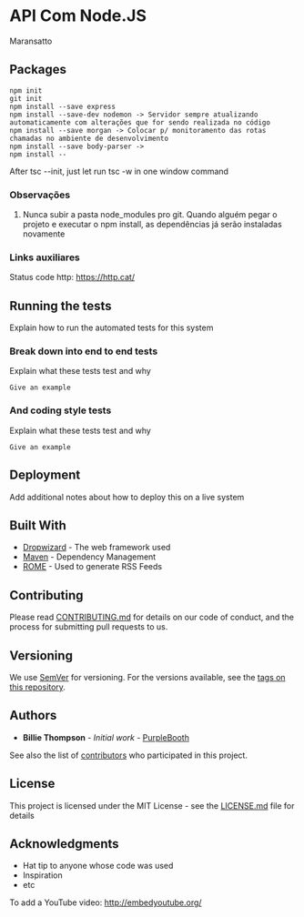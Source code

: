 # API Com Node.JS
 
Maransatto

## Packages
```
npm init
git init
npm install --save express
npm install --save-dev nodemon -> Servidor sempre atualizando automaticamente com alterações que for sendo realizada no código
npm install --save morgan -> Colocar p/ monitoramento das rotas chamadas no ambiente de desenvolvimento
npm install --save body-parser -> 
npm install --
```

After tsc --init, just let run tsc -w in one window command 

### Observações

1) Nunca subir a pasta node_modules pro git. Quando alguém pegar o projeto e executar o npm install, as dependências já serão instaladas novamente

### Links auxiliares
Status code http: https://http.cat/
## Running the tests

Explain how to run the automated tests for this system

### Break down into end to end tests

Explain what these tests test and why

```
Give an example
```

### And coding style tests

Explain what these tests test and why

```
Give an example
```

## Deployment

Add additional notes about how to deploy this on a live system

## Built With

* [Dropwizard](http://www.dropwizard.io/1.0.2/docs/) - The web framework used
* [Maven](https://maven.apache.org/) - Dependency Management
* [ROME](https://rometools.github.io/rome/) - Used to generate RSS Feeds

## Contributing

Please read [CONTRIBUTING.md](https://gist.github.com/PurpleBooth/b24679402957c63ec426) for details on our code of conduct, and the process for submitting pull requests to us.

## Versioning

We use [SemVer](http://semver.org/) for versioning. For the versions available, see the [tags on this repository](https://github.com/your/project/tags). 

## Authors

* **Billie Thompson** - *Initial work* - [PurpleBooth](https://github.com/PurpleBooth)

See also the list of [contributors](https://github.com/your/project/contributors) who participated in this project.

## License

This project is licensed under the MIT License - see the [LICENSE.md](LICENSE.md) file for details

## Acknowledgments

* Hat tip to anyone whose code was used
* Inspiration
* etc

To add a YouTube video:
http://embedyoutube.org/